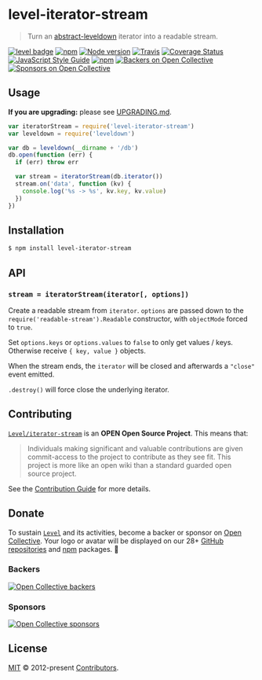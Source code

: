 # level-iterator-stream

> Turn an [abstract-leveldown](https://github.com/Level/abstract-leveldown) iterator into a readable stream.

[![level badge][level-badge]](https://github.com/Level/awesome)
[![npm](https://img.shields.io/npm/v/level-iterator-stream.svg?label=&logo=npm)](https://www.npmjs.com/package/level-iterator-stream)
[![Node version](https://img.shields.io/node/v/level-iterator-stream.svg)](https://www.npmjs.com/package/level-iterator-stream)
[![Travis](https://img.shields.io/travis/Level/iterator-stream.svg?logo=travis&label=)](https://travis-ci.org/Level/iterator-stream)
[![Coverage Status](https://coveralls.io/repos/github/Level/iterator-stream/badge.svg)](https://coveralls.io/github/Level/iterator-stream)
[![JavaScript Style Guide](https://img.shields.io/badge/code_style-standard-brightgreen.svg)](https://standardjs.com)
[![npm](https://img.shields.io/npm/dm/level-iterator-stream.svg?label=dl)](https://www.npmjs.com/package/level-iterator-stream)
[![Backers on Open Collective](https://opencollective.com/level/backers/badge.svg?color=orange)](#backers)
[![Sponsors on Open Collective](https://opencollective.com/level/sponsors/badge.svg?color=orange)](#sponsors)

## Usage

**If you are upgrading:** please see [UPGRADING.md](UPGRADING.md).

```js
var iteratorStream = require('level-iterator-stream')
var leveldown = require('leveldown')

var db = leveldown(__dirname + '/db')
db.open(function (err) {
  if (err) throw err

  var stream = iteratorStream(db.iterator())
  stream.on('data', function (kv) {
    console.log('%s -> %s', kv.key, kv.value)
  })
})
```

## Installation

```bash
$ npm install level-iterator-stream
```

## API

### `stream = iteratorStream(iterator[, options])`

Create a readable stream from `iterator`. `options` are passed down to the `require('readable-stream').Readable` constructor, with `objectMode` forced to `true`.

Set `options.keys` or `options.values` to `false` to only get values / keys. Otherwise receive `{ key, value }` objects.

When the stream ends, the `iterator` will be closed and afterwards a `"close"` event emitted.

`.destroy()` will force close the underlying iterator.

## Contributing

[`Level/iterator-stream`](https://github.com/Level/iterator-stream) is an **OPEN Open Source Project**. This means that:

> Individuals making significant and valuable contributions are given commit-access to the project to contribute as they see fit. This project is more like an open wiki than a standard guarded open source project.

See the [Contribution Guide](https://github.com/Level/community/blob/master/CONTRIBUTING.md) for more details.

## Donate

To sustain [`Level`](https://github.com/Level) and its activities, become a backer or sponsor on [Open Collective](https://opencollective.com/level). Your logo or avatar will be displayed on our 28+ [GitHub repositories](https://github.com/Level) and [npm](https://www.npmjs.com/) packages. 💖

### Backers

[![Open Collective backers](https://opencollective.com/level/backers.svg?width=890)](https://opencollective.com/level)

### Sponsors

[![Open Collective sponsors](https://opencollective.com/level/sponsors.svg?width=890)](https://opencollective.com/level)

## License

[MIT](LICENSE.md) © 2012-present [Contributors](CONTRIBUTORS.md).

[level-badge]: http://leveldb.org/img/badge.svg
